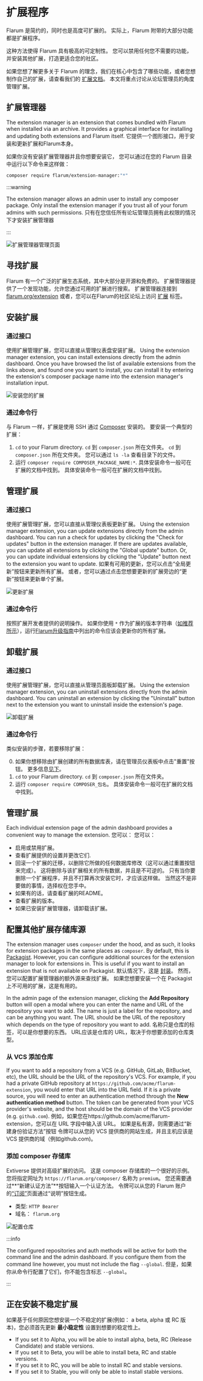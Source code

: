 # 扩展程序

Flarum 是简约的，同时也是高度可扩展的。 实际上，Flarum 附带的大部分功能都是扩展程序。

这种方法使得 Flarum 具有极高的可定制性。 您可以禁用任何您不需要的功能，并安装其他扩展，打造更适合您的社区。

如果您想了解更多关于 Flarum 的理念，我们在核心中包含了哪些功能，或者您想制作自己的扩展，请查看我们的 [扩展文档](extend/README.md)。 本文将重点讨论从论坛管理员的角度管理扩展。

## 扩展管理器

The extension manager is an extension that comes bundled with Flarum when installed via an archive. It provides a graphical interface for installing and updating both extensions and Flarum itself. 它提供一个图形接口，用于安装和更新扩展和Flarum本身。

如果你没有安装扩展管理器并且你想要安装它， 您可以通过在您的 Flarum 目录中运行以下命令来这样做：

```bash
composer require flarum/extension-manager:"*"
```

:::warning

The extension manager allows an admin user to install any composer package. Only install the extension manager if you trust all of your forum admins with such permissions. 只有在您信任所有论坛管理员拥有此权限的情况下才安装扩展管理器

:::

![扩展管理器管理页面](./assets/extension-manager-page.png)


## 寻找扩展

Flarum 有一个广泛的扩展生态系统，其中大部分是开源和免费的。 扩展管理器提供了一个发现功能，允许您通过可用的扩展进行搜索。 扩展管理器连接到 [flarum.org/extension](https://flarum.org/extensions) 或者，您可以在Flarum的社区论坛上访问 [扩展](https://discuss.flarum.org/t/extensions) 标签。

## 安装扩展

### 通过接口

使用扩展管理扩展，您可以直接从管理仪表盘安装扩展。 Using the extension manager extension, you can install extensions directly from the admin dashboard. Once you have browsed the list of available extensions from the links above, and found one you want to install, you can install it by entering the extension's composer package name into the extension manager's installation input.

![安装您的扩展](./assets/install-extension.png)

### 通过命令行

与 Flarum 一样，扩展是使用 SSH 通过 [Composer](https://getcomposer.org) 安装的。 要安装一个典型的扩展：

1. `cd` to your Flarum directory. `cd` 到 `composer.json` 所在文件夹。 `cd` 到 `composer.json` 所在文件夹。 您可以通过 `ls -la` 查看目录下的文件。
2. 运行 `composer require COMPOSER_PACKAGE_NAME:*`. 具体安装命令一般可在扩展的文档中找到。 具体安装命令一般可在扩展的文档中找到。

## 管理扩展

### 通过接口

使用扩展管理扩展，您可以直接从管理仪表板更新扩展。 Using the extension manager extension, you can update extensions directly from the admin dashboard. You can run a check for updates by clicking the "Check for updates" button in the extension manager. If there are updates available, you can update all extensions by clicking the "Global update" button. Or, you can update individual extensions by clicking the "Update" button next to the extension you want to update. 如果有可用的更新，您可以点击“全局更新”按钮来更新所有扩展。 或者，您可以通过点击您想要更新的扩展旁边的“更新”按钮来更新单个扩展。

![更新扩展](./assets/update-extension.png)

### 通过命令行

按照扩展开发者提供的说明操作。 如果你使用 `*` 作为扩展的版本字符串（[如推荐所示](composer.md)），运行[Flarum升级指南](update.md)中列出的命令应该会更新你的所有扩展。

## 卸载扩展

### 通过接口

使用扩展管理扩展，您可以直接从管理员面板卸载扩展。 Using the extension manager extension, you can uninstall extensions directly from the admin dashboard. You can uninstall an extension by clicking the "Uninstall" button next to the extension you want to uninstall inside the extension's page.

![卸载扩展](./assets/uninstall-extension.png)

### 通过命令行

类似安装的步骤，若要移除扩展：

0. 如果你想移除由扩展创建的所有数据库表，请在管理员仪表板中点击"重置"按钮。 更多信息[见下](#managing-extensions)。
1. `cd` to your Flarum directory. `cd` 到 `composer.json` 所在文件夹。
2. 运行 `composer require COMPOSER_包名`。 具体安装命令一般可在扩展的文档中找到。

## 管理扩展

Each individual extension page of the admin dashboard provides a convenient way to manage the extension. 您可以： 您可以：

- 启用或禁用扩展。
- 查看扩展提供的设置并更改它们.
- 回滚一个扩展的迁移，以删除它所做的任何数据库修改（这可以通过重置按钮来完成）。 这将删除与该扩展相关的所有数据，并且是不可逆的。 只有当你要删除一个扩展程序，并且不打算再次安装它时，才应该这样做。 当然这不是非要做的事情，选择权在您手中。
- 如果有的话，请查看扩展的README。
- 查看扩展的版本。
- 如果已安装扩展管理器，请卸载该扩展。

## 配置其他扩展存储库源

The extension manager uses `composer` under the hood, and as such, it looks for extension packages in the same places as `composer`. By default, this is [Packagist](https://packagist.org/). However, you can configure additional sources for the extension manager to look for extensions in. This is useful if you want to install an extension that is not available on Packagist. 默认情况下，这是 [封装](https://packagist.org/)。 然而，您可以配置扩展管理器的额外源来查找扩展。 如果您想要安装一个在 Packagist 上不可用的扩展，这是有用的。

In the admin page of the extension manager, clicking the **Add Repository** button will open a modal where you can enter the name and URL of the repository you want to add. The name is just a label for the repository, and can be anything you want. The URL should be the URL of the repository which depends on the type of repository you want to add. 名称只是仓库的标签，可以是你想要的东西。 URL应该是仓库的 URL，取决于你想要添加的仓库类型。

### 从 VCS 添加仓库

If you want to add a repository from a VCS (e.g. GitHub, GitLab, BitBucket, etc), the URL should be the URL of the repository's VCS. For example, if you had a private GitHub repository at `https://github.com/acme/flarum-extension`, you would enter that URL into the URL field. If it is a private source, you will need to enter an authentication method through the **New authentication method** button. The token can be generated from your VCS provider's website, and the host should be the domain of the VCS provider (e.g. `github.com`). 例如，如果您在https://github.com/acme/flarum-extension，您可以在 URL 字段中输入该 URL。 如果是私有源，则需要通过“新建身份验证方法”按钮 令牌可以从您的 VCS 提供商的网站生成，并且主机应该是 VCS 提供商的域（例如github.com)。

### 添加 composer 存储库

Extiverse 提供对高级扩展的访问。 这是 composer 存储库的一个很好的示例。 您将指定网址为 `https://flarum.org/composer/` 名称为 `premium`。 您还需要通过**“新建认证方法”**按钮输入一个认证方法。 令牌可以从您的 Flarum 账户的[“订阅”](https://flarum.org/dashboard/subscriptions)页面通过“说明”按钮生成。

* 类型: `HTTP Bearer`
* 域名： `flarum.org`

![配置仓库](./assets/config-repositories.png)

:::info

The configured repositories and auth methods will be active for both the command line and the admin dashboard. If you configure them from the command line however, you must not include the flag `--global`. 但是，如果你从命令行配置了它们，你不能包含标志 `--global`。

:::

## 正在安装不稳定扩展

如果基于任何原因您想安装一个不稳定的扩展(例如： a beta, alpha 或 RC 版本)，您必须首先更新 **最小稳定性** 设置到想要的稳定性上。

* If you set it to Alpha, you will be able to install alpha, beta, RC (Release Candidate) and stable versions.
* If you set it to Beta, you will be able to install beta, RC and stable versions.
* If you set it to RC, you will be able to install RC and stable versions.
* If you set it to Stable, you will only be able to install stable versions.
